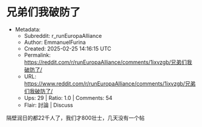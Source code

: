 # 兄弟们我破防了

- Metadata:
  - Subreddit: r_runEuropaAlliance
  - Author: EmmanuelFurina
  - Created: 2025-02-25 14:16:15 UTC
  - Permalink: https://reddit.com/r/runEuropaAlliance/comments/1ixvzgb/兄弟们我破防了/
  - URL: https://www.reddit.com/r/runEuropaAlliance/comments/1ixvzgb/兄弟们我破防了/
  - Ups: 29 | Ratio: 1.0 | Comments: 54
  - Flair: 討論 | Discuss


隔壁润日的都22千人了，我们才800壮士，几天没有一个帖

